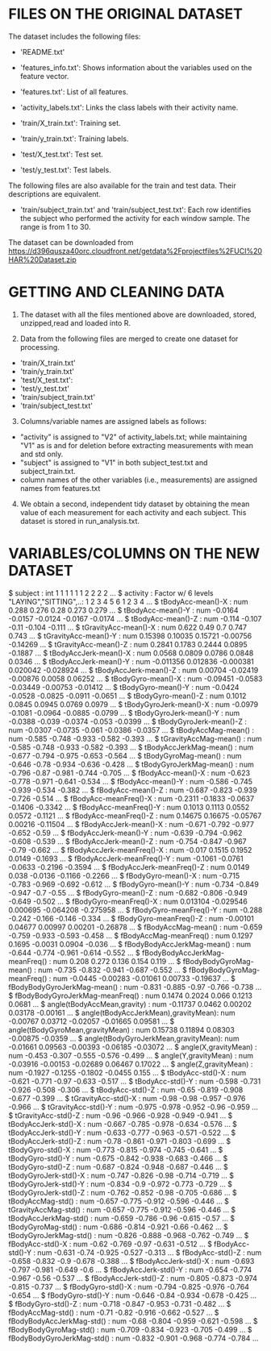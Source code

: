 # FILES ON THE ORIGINAL DATASET

The dataset includes the following files:

- 'README.txt'

- 'features_info.txt': Shows information about the variables used on the feature vector.

- 'features.txt': List of all features.

- 'activity_labels.txt': Links the class labels with their activity name.

- 'train/X_train.txt': Training set.

- 'train/y_train.txt': Training labels.

- 'test/X_test.txt': Test set.

- 'test/y_test.txt': Test labels.

The following files are also available for the train and test data. Their descriptions are equivalent. 

- 'train/subject_train.txt' and 'train/subject_test.txt': Each row identifies the subject who performed the activity for each window sample. The range is from 1 to 30. 

The dataset can be downloaded from https://d396qusza40orc.cloudfront.net/getdata%2Fprojectfiles%2FUCI%20HAR%20Dataset.zip

# GETTING AND CLEANING DATA

1. The dataset with all the files mentioned above are downloaded, stored, unzipped,read and loaded into R.

2. Data from the following files are merged to create one dataset for processing.

- 'train/X_train.txt'
- 'train/y_train.txt'
- 'test/X_test.txt':
- 'test/y_test.txt'
- 'train/subject_train.txt'
- 'train/subject_test.txt'

3. Columns/variable names are assigned labels as follows:

- "activity" is assigned to "V2" of activity_labels.txt; while maintaining "V1" as is and for deletion before extracting measurements with mean and std only.
- "subject" is assigned to "V1" in both subject_test.txt and subject_train.txt.
- column names of the other variables (i.e., measurements) are assigned names from features.txt

4. We obtain a second, independent tidy dataset by obtaining the mean value of each measurement for each activity and each subject. This dataset is stored in run_analysis.txt.

# VARIABLES/COLUMNS ON THE NEW DATASET

 $ subject                             : int  1 1 1 1 1 1 2 2 2 2 ...
 $ activity                            : Factor w/ 6 levels "LAYING","SITTING",..: 1 2 3 4 5 6 1 2 3 4 ...
 $ tBodyAcc-mean()-X                   : num  0.288 0.276 0.28 0.273 0.279 ...
 $ tBodyAcc-mean()-Y                   : num  -0.0164 -0.0157 -0.0124 -0.0167 -0.0174 ...
 $ tBodyAcc-mean()-Z                   : num  -0.114 -0.107 -0.11 -0.104 -0.111 ...
 $ tGravityAcc-mean()-X                : num  0.622 0.49 0.7 0.747 0.743 ...
 $ tGravityAcc-mean()-Y                : num  0.15398 0.10035 0.15721 -0.00756 -0.14269 ...
 $ tGravityAcc-mean()-Z                : num  0.2841 0.1783 0.2444 0.0895 -0.1887 ...
 $ tBodyAccJerk-mean()-X               : num  0.0568 0.0809 0.0786 0.0848 0.0346 ...
 $ tBodyAccJerk-mean()-Y               : num  -0.011356 0.012836 -0.000381 0.020042 -0.028924 ...
 $ tBodyAccJerk-mean()-Z               : num  0.00704 -0.02419 -0.00876 0.0058 0.06252 ...
 $ tBodyGyro-mean()-X                  : num  -0.09451 -0.0583 -0.03449 -0.00753 -0.01412 ...
 $ tBodyGyro-mean()-Y                  : num  -0.0424 -0.0528 -0.0825 -0.0911 -0.0651 ...
 $ tBodyGyro-mean()-Z                  : num  0.1012 0.0845 0.0945 0.0769 0.0979 ...
 $ tBodyGyroJerk-mean()-X              : num  -0.0979 -0.1081 -0.0964 -0.0885 -0.0799 ...
 $ tBodyGyroJerk-mean()-Y              : num  -0.0388 -0.039 -0.0374 -0.053 -0.0399 ...
 $ tBodyGyroJerk-mean()-Z              : num  -0.0307 -0.0735 -0.061 -0.0386 -0.0357 ...
 $ tBodyAccMag-mean()                  : num  -0.585 -0.748 -0.933 -0.582 -0.393 ...
 $ tGravityAccMag-mean()               : num  -0.585 -0.748 -0.933 -0.582 -0.393 ...
 $ tBodyAccJerkMag-mean()              : num  -0.677 -0.794 -0.975 -0.653 -0.564 ...
 $ tBodyGyroMag-mean()                 : num  -0.646 -0.78 -0.934 -0.636 -0.428 ...
 $ tBodyGyroJerkMag-mean()             : num  -0.796 -0.87 -0.981 -0.744 -0.705 ...
 $ fBodyAcc-mean()-X                   : num  -0.623 -0.778 -0.971 -0.641 -0.534 ...
 $ fBodyAcc-mean()-Y                   : num  -0.586 -0.745 -0.939 -0.534 -0.382 ...
 $ fBodyAcc-mean()-Z                   : num  -0.687 -0.823 -0.939 -0.726 -0.514 ...
 $ fBodyAcc-meanFreq()-X               : num  -0.2311 -0.1833 -0.0637 -0.1406 -0.3342 ...
 $ fBodyAcc-meanFreq()-Y               : num  0.1013 0.1113 0.0552 0.0572 -0.1121 ...
 $ fBodyAcc-meanFreq()-Z               : num  0.14675 0.16675 -0.05767 0.00216 -0.11504 ...
 $ fBodyAccJerk-mean()-X               : num  -0.671 -0.792 -0.977 -0.652 -0.59 ...
 $ fBodyAccJerk-mean()-Y               : num  -0.639 -0.794 -0.962 -0.608 -0.539 ...
 $ fBodyAccJerk-mean()-Z               : num  -0.754 -0.847 -0.967 -0.79 -0.662 ...
 $ fBodyAccJerk-meanFreq()-X           : num  -0.017 0.1515 0.1952 0.0149 -0.1693 ...
 $ fBodyAccJerk-meanFreq()-Y           : num  -0.1061 -0.0761 -0.0633 -0.2196 -0.3594 ...
 $ fBodyAccJerk-meanFreq()-Z           : num  0.0149 0.038 -0.0136 -0.1166 -0.2266 ...
 $ fBodyGyro-mean()-X                  : num  -0.715 -0.783 -0.969 -0.692 -0.612 ...
 $ fBodyGyro-mean()-Y                  : num  -0.734 -0.849 -0.947 -0.7 -0.55 ...
 $ fBodyGyro-mean()-Z                  : num  -0.682 -0.806 -0.949 -0.649 -0.502 ...
 $ fBodyGyro-meanFreq()-X              : num  0.013104 -0.029546 0.000695 -0.064208 -0.275958 ...
 $ fBodyGyro-meanFreq()-Y              : num  -0.288 -0.242 -0.166 -0.146 -0.334 ...
 $ fBodyGyro-meanFreq()-Z              : num  -0.00101 0.04677 0.00997 0.00201 -0.26878 ...
 $ fBodyAccMag-mean()                  : num  -0.659 -0.759 -0.933 -0.593 -0.458 ...
 $ fBodyAccMag-meanFreq()              : num  0.1297 0.1695 -0.0031 0.0904 -0.036 ...
 $ fBodyBodyAccJerkMag-mean()          : num  -0.644 -0.774 -0.961 -0.614 -0.552 ...
 $ fBodyBodyAccJerkMag-meanFreq()      : num  0.208 0.272 0.136 0.154 0.119 ...
 $ fBodyBodyGyroMag-mean()             : num  -0.735 -0.832 -0.941 -0.687 -0.552 ...
 $ fBodyBodyGyroMag-meanFreq()         : num  -0.0445 -0.00283 -0.01061 0.00733 -0.19637 ...
 $ fBodyBodyGyroJerkMag-mean()         : num  -0.831 -0.885 -0.97 -0.766 -0.738 ...
 $ fBodyBodyGyroJerkMag-meanFreq()     : num  0.1474 0.2024 0.066 0.1213 0.0681 ...
 $ angle(tBodyAccMean,gravity)         : num  -0.11737 0.0462 0.00202 0.03178 -0.00161 ...
 $ angle(tBodyAccJerkMean),gravityMean): num  -0.00767 0.03712 -0.02057 -0.01665 0.09581 ...
 $ angle(tBodyGyroMean,gravityMean)    : num  0.15738 0.11894 0.08303 -0.00875 -0.0359 ...
 $ angle(tBodyGyroJerkMean,gravityMean): num  -0.01661 0.09563 -0.00393 -0.06185 -0.03072 ...
 $ angle(X,gravityMean)                : num  -0.453 -0.307 -0.555 -0.576 -0.499 ...
 $ angle(Y,gravityMean)                : num  -0.03916 -0.00153 -0.02689 0.06467 0.17022 ...
 $ angle(Z,gravityMean)                : num  -0.1927 -0.1255 -0.1802 -0.0455 0.155 ...
 $ tBodyAcc-std()-X                    : num  -0.621 -0.771 -0.97 -0.633 -0.517 ...
 $ tBodyAcc-std()-Y                    : num  -0.598 -0.731 -0.926 -0.508 -0.306 ...
 $ tBodyAcc-std()-Z                    : num  -0.65 -0.819 -0.908 -0.677 -0.399 ...
 $ tGravityAcc-std()-X                 : num  -0.98 -0.98 -0.957 -0.976 -0.966 ...
 $ tGravityAcc-std()-Y                 : num  -0.975 -0.978 -0.952 -0.96 -0.959 ...
 $ tGravityAcc-std()-Z                 : num  -0.96 -0.966 -0.928 -0.949 -0.941 ...
 $ tBodyAccJerk-std()-X                : num  -0.667 -0.785 -0.978 -0.634 -0.576 ...
 $ tBodyAccJerk-std()-Y                : num  -0.633 -0.777 -0.963 -0.571 -0.522 ...
 $ tBodyAccJerk-std()-Z                : num  -0.78 -0.861 -0.971 -0.803 -0.699 ...
 $ tBodyGyro-std()-X                   : num  -0.773 -0.815 -0.974 -0.745 -0.641 ...
 $ tBodyGyro-std()-Y                   : num  -0.675 -0.842 -0.938 -0.683 -0.466 ...
 $ tBodyGyro-std()-Z                   : num  -0.687 -0.824 -0.948 -0.687 -0.446 ...
 $ tBodyGyroJerk-std()-X               : num  -0.747 -0.826 -0.98 -0.714 -0.719 ...
 $ tBodyGyroJerk-std()-Y               : num  -0.834 -0.9 -0.972 -0.773 -0.729 ...
 $ tBodyGyroJerk-std()-Z               : num  -0.762 -0.852 -0.98 -0.705 -0.686 ...
 $ tBodyAccMag-std()                   : num  -0.657 -0.775 -0.912 -0.596 -0.446 ...
 $ tGravityAccMag-std()                : num  -0.657 -0.775 -0.912 -0.596 -0.446 ...
 $ tBodyAccJerkMag-std()               : num  -0.659 -0.786 -0.96 -0.615 -0.57 ...
 $ tBodyGyroMag-std()                  : num  -0.686 -0.814 -0.921 -0.66 -0.462 ...
 $ tBodyGyroJerkMag-std()              : num  -0.826 -0.888 -0.968 -0.762 -0.749 ...
 $ fBodyAcc-std()-X                    : num  -0.62 -0.769 -0.97 -0.631 -0.512 ...
 $ fBodyAcc-std()-Y                    : num  -0.631 -0.74 -0.925 -0.527 -0.313 ...
 $ fBodyAcc-std()-Z                    : num  -0.658 -0.832 -0.9 -0.678 -0.388 ...
 $ fBodyAccJerk-std()-X                : num  -0.693 -0.797 -0.981 -0.649 -0.6 ...
 $ fBodyAccJerk-std()-Y                : num  -0.654 -0.774 -0.967 -0.56 -0.537 ...
 $ fBodyAccJerk-std()-Z                : num  -0.805 -0.873 -0.974 -0.815 -0.737 ...
 $ fBodyGyro-std()-X                   : num  -0.794 -0.825 -0.976 -0.764 -0.654 ...
 $ fBodyGyro-std()-Y                   : num  -0.646 -0.84 -0.934 -0.678 -0.425 ...
 $ fBodyGyro-std()-Z                   : num  -0.718 -0.847 -0.953 -0.731 -0.482 ...
 $ fBodyAccMag-std()                   : num  -0.71 -0.82 -0.916 -0.662 -0.527 ...
 $ fBodyBodyAccJerkMag-std()           : num  -0.68 -0.804 -0.959 -0.621 -0.598 ...
 $ fBodyBodyGyroMag-std()              : num  -0.709 -0.834 -0.923 -0.705 -0.499 ...
 $ fBodyBodyGyroJerkMag-std()          : num  -0.832 -0.901 -0.968 -0.774 -0.784 ... 
